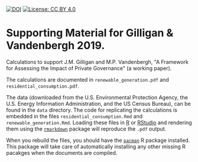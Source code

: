 [![DOI](https://zenodo.org/badge/226026554.svg)](https://zenodo.org/badge/latestdoi/226026554)
[![License: CC BY 4.0](https://img.shields.io/badge/License-CC%20BY%204.0-lightgrey.svg)](https://creativecommons.org/licenses/by/4.0/)

# Supporting Material for Gilligan & Vandenbergh 2019.

Calculations to support J.M. Gilligan and M.P. Vandenbergh, 
"A Framework for Assessing the Impact of Private Governance"
(a working paper).

The calculations are documented in `renewable_generation.pdf` and 
`residential_consumption.pdf`.

The data (downloaded from the U.S. Environmental Protection Agency, the U.S.
Energy Information Administration, and the US Census Bureau), can be found in the 
`data` directory. The code for replicating the calculations is embedded in the 
files `residential_consumption.Rmd` and `renewable_generation.Rmd`. Loading
these files in [R](https://r-project.org) or [RStudio](https://rstudio.com)
and rendering them using the [`rmarkdown`](https://rmarkdown.rstudio.com/) 
package will reproduce the `.pdf` output.

When you rebuild the files, you should have the 
[`pacman`](https://github.com/trinker/pacman) R package installed.
This package will take care of automatically installing any other missing 
R pacakges when the documents are compiled.
